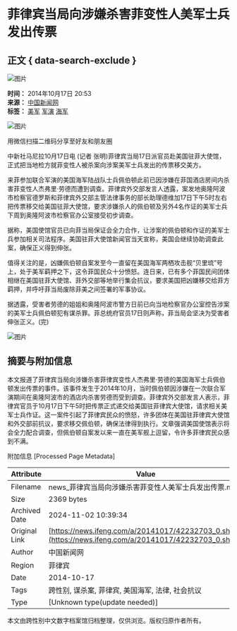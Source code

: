 # 菲律宾当局向涉嫌杀害菲变性人美军士兵发出传票

## 正文 { data-search-exclude }


![图片](https://dolphin.deliver.ifeng.com/c?z=ifeng&la=0&si=2&ci=23&cg=22&c=29&or=232&l=728&bg=728&b=726&u=https://y0.ifengimg.com/34c4a1d78882290c/2012/0528/1x1.gif)

**时间：** 2014年10月17日 20:53  
**来源：** [中国新闻网](http://www.chinanews.com/gj/2014/10-17/6691813.shtml)  
**标签：** [美军](http://search.ifeng.com/sofeng/search.action?c=1&q=%E7%BE%8E%E5%86%9B) [军演](http://search.ifeng.com/sofeng/search.action?c=1&q=%E5%86%9B%E6%BC%94) [海军](http://search.ifeng.com/sofeng/search.action?c=1&q=%E6%B5%B7%E5%86%9B)

![图片](http://h2.ifengimg.com/0f56ee67a4c375c2/2013/1106/indeccode.png)

用微信扫描二维码分享至好友和朋友圈

中新社马尼拉10月17日电 (记者 张明)菲律宾当局17日派官员赴美国驻菲大使馆，正式把当地检方就菲变性人被杀案向涉案美军士兵发出的传票移交美方。

来菲参加联合军演的美国海军陆战队士兵佩伯顿此前已因涉嫌在菲国酒店房间内杀害菲变性人杰弗里·劳德而遭到调查。菲律宾外交部发言人透露，案发地奥隆阿波市检察官德罗斯和菲律宾外交部主管法律事务的部长助理德维加17日下午5时左右把传票移交给美国驻菲大使馆，要求涉嫌杀人的佩伯顿及另外4名作证的美军士兵下周到奥隆阿波市检察官办公室接受初步调查。

据称，美国使馆官员已向菲当局保证会全力合作，让涉案的佩伯顿和作证的美军士兵参加相关司法程序。美国驻菲大使馆新闻官当天宣称，美国会继续协助调查此案，确保正义得到伸张。

值得关注的是，凶嫌佩伯顿自案发至今一直留在美国海军两栖攻击舰“贝里琉”号上，处于美军羁押之下，这令菲国民众十分愤怒。连日来，已有多个菲国民间团体相继在美国驻菲大使馆、菲外交部等地举行集会抗议，要求美国把凶嫌移交给菲方羁押，并呼吁菲当局废除菲美之间签署的军事协议。

据透露，受害者劳德的姐姐和奥隆阿波市警方日前已向当地检察官办公室控告涉案的美军士兵佩伯顿犯有谋杀罪。菲总统府官员17日则声称，菲当局会坚决为受害者伸张正义。(完)

![图片](http://img.ifeng.com/page/Logo.gif)

## 摘要与附加信息

<!-- tcd_abstract -->
本文报道了菲律宾当局向涉嫌杀害菲律宾变性人杰弗里·劳德的美国海军士兵佩伯顿发出传票的事件。该事件发生于2014年10月，当时佩伯顿因涉嫌在一次联合军演期间在奥隆阿波市的酒店内杀害劳德而受到调查。菲律宾外交部发言人表示，菲律宾官员于10月17日下午5时把传票正式递交给美国驻菲律宾大使馆，请求相关美军士兵作证。这一案件引起了菲律宾民众的愤怒，许多团体在美国驻菲律宾大使馆和外交部前抗议，要求移交佩伯顿，确保法律得到执行。文章强调美国使馆表示将会全力配合调查，但佩伯顿自案发以来一直在美军舰上逗留，令许多菲律宾民众感到不满。
<!-- tcd_abstract_end -->

附加信息 [Processed Page Metadata]

| Attribute       | Value                                  |
|-----------------|----------------------------------------|
| Filename        | news_菲律宾当局向涉嫌杀害菲变性人美军士兵发出传票.md                             |
| Size            | 2369 bytes                           |
| Archived Date   | 2024-11-02 10:39:34                             |
| Original Link   | [https://news.ifeng.com/a/20141017/42232703_0.shtml](https://news.ifeng.com/a/20141017/42232703_0.shtml)                       |
| Author          | 中国新闻网                               |
| Region          | 菲律宾                               |
| Date            | 2014-10-17                                 |
| Tags            | 跨性别, 谋杀案, 菲律宾, 美国海军, 法律, 社会抗议                                 |
| Type            | [Unknown type(update needed)]                                 |
<!-- tcd_table_end -->

本文由跨性别中文数字档案馆归档整理，仅供浏览。版权归原作者所有。
